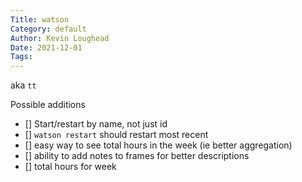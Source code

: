 ```yaml
---
Title: watson
Category: default
Author: Kevin Loughead
Date: 2021-12-01
Tags:
---
```


aka `tt`

Possible additions
- [] Start/restart by name, not just id
- [] `watson restart` should restart most recent
- [] easy way to see total hours in the week (ie better aggregation)
- [] ability to add notes to frames for better descriptions
- [] total hours for week

